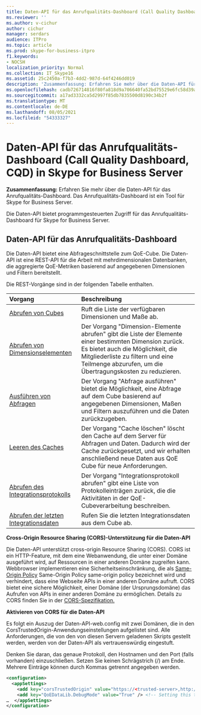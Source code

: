 ```yaml
---
title: Daten-API für das Anrufqualitäts-Dashboard (Call Quality Dashboard, CQD) in Skype for Business Server
ms.reviewer: ''
ms.author: v-cichur
author: cichur
manager: serdars
audience: ITPro
ms.topic: article
ms.prod: skype-for-business-itpro
f1.keywords:
- NOCSH
localization_priority: Normal
ms.collection: IT_Skype16
ms.assetid: 25c2450a-f7b3-4dd2-987d-64f4246dd019
description: 'Zusammenfassung: Erfahren Sie mehr über die Daten-API für das Anrufqualitäts-Dashboard. Das Anrufqualitäts-Dashboard ist ein Tool für Skype for Business Server.'
ms.openlocfilehash: cadb726714816f80fa818d9a706640fa52bd75529e6fc58d39ab63fe907b3bb8
ms.sourcegitcommit: a17ad3332ca5d2997f85db7835500d8190c34b2f
ms.translationtype: MT
ms.contentlocale: de-DE
ms.lasthandoff: 08/05/2021
ms.locfileid: "54333327"
---
```

# <a name="data-api-for-call-quality-dashboard-cqd-in-skype-for-business-server"></a>Daten-API für das Anrufqualitäts-Dashboard (Call Quality Dashboard, CQD) in Skype for Business Server
 
**Zusammenfassung:** Erfahren Sie mehr über die Daten-API für das Anrufqualitäts-Dashboard. Das Anrufqualitäts-Dashboard ist ein Tool für Skype for Business Server.
  
Die Daten-API bietet programmgesteuerten Zugriff für das Anrufqualitäts-Dashboard für Skype for Business Server.
  
## <a name="data-api-for-call-quality-dashboard"></a>Daten-API für das Anrufqualitäts-Dashboard

Die Daten-API bietet eine Abfrageschnittstelle zum QoE-Cube. Die Daten-API ist eine REST-API für die Arbeit mit mehrdimensionalen Datenbanken, die aggregierte QoE-Metriken basierend auf angegebenen Dimensionen und Filtern bereitstellt.
  
Die REST-Vorgänge sind in der folgenden Tabelle enthalten.
  

|**Vorgang**|**Beschreibung**|
|:-----|:-----|
|[Abrufen von Cubes](get-cube.md) <br/> |Ruft die Liste der verfügbaren Dimensionen und Maße ab.  <br/> |
|[Abrufen von Dimensionselementen](get-dimension-members.md) <br/> |Der Vorgang "Dimension-Elemente abrufen" gibt die Liste der Elemente einer bestimmten Dimension zurück. Es bietet auch die Möglichkeit, die Mitgliederliste zu filtern und eine Teilmenge abzurufen, um die Übertragungskosten zu reduzieren.  <br/> |
|[Ausführen von Abfragen](run-query.md) <br/> |Der Vorgang "Abfrage ausführen" bietet die Möglichkeit, eine Abfrage auf dem Cube basierend auf angegebenen Dimensionen, Maßen und Filtern auszuführen und die Daten zurückzugeben.  <br/> |
|[Leeren des Caches](clear-cache.md) <br/> |Der Vorgang "Cache löschen" löscht den Cache auf dem Server für Abfragen und Daten. Dadurch wird der Cache zurückgesetzt, und wir erhalten anschließend neue Daten aus QoE Cube für neue Anforderungen.  <br/> |
|[Abrufen des Integrationsprotokolls](get-integration-log.md) <br/> |Der Vorgang "Integrationsprotokoll abrufen" gibt eine Liste von Protokolleinträgen zurück, die die Aktivitäten in der QoE-Cubeverarbeitung beschreiben.  <br/> |
|[Abrufen der letzten Integrationsdaten](get-last-integration-data.md) <br/> |Rufen Sie die letzten Integrationsdaten aus dem Cube ab.  <br/> |
   
 **Cross-Origin Resource Sharing (CORS)-Unterstützung für die Daten-API**
  
Die Daten-API unterstützt cross-origin Resource Sharing (CORS). CORS ist ein HTTP-Feature, mit dem eine Webanwendung, die unter einer Domäne ausgeführt wird, auf Ressourcen in einer anderen Domäne zugreifen kann. Webbrowser implementieren eine Sicherheitseinschränkung, die als [Same-Origin Policy](https://www.w3.org/Security/wiki/Same_Origin_Policy) Same-Origin Policy same-origin policy bezeichnet wird und verhindert, dass eine Webseite APIs in einer anderen Domäne aufruft. CORS bietet eine sichere Möglichkeit, einer Domäne (der Ursprungsdomäne) das Aufrufen von APIs in einer anderen Domäne zu ermöglichen. Details zu CORS finden Sie in der [CORS-Spezifikation.](https://www.w3.org/TR/cors/)
  
 **Aktivieren von CORS für die Daten-API**
  
 Es folgt ein Auszug der Daten-API-web.config mit zwei Domänen, die in den CorsTrustedOrigin-Anwendungseinstellungen aufgelistet sind. Alle Anforderungen, die von den von diesen Servern geladenen Skripts gestellt werden, werden von der Daten-API als vertrauenswürdig eingestuft.
  
Denken Sie daran, das genaue Protokoll, den Hostnamen und den Port (falls vorhanden) einzuschließen. Setzen Sie keinen Schrägstrich (/) am Ende. Mehrere Einträge können durch Kommas getrennt angegeben werden.
  
```xml
<configuration>
  <appSettings>
    <add key="corsTrustedOrigin" value="https://<trusted-server>,http://<another-trusted-domain>:8080" /> <!-- Domains which are trusted to get the data -->
    <add key="QoEDataLib.DebugMode" value="True" /> <!-- Setting this to True, allows seeing of the detail logs in status page -->
…  </appSettings>
</configuration>
```


